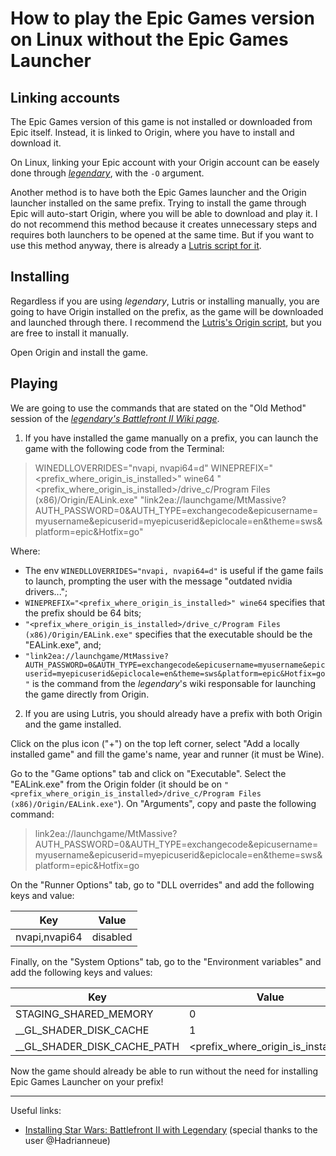 # How to play the Epic Games version on Linux without the Epic Games Launcher

## Linking accounts

The Epic Games version of this game is not installed or downloaded from Epic itself. Instead, it is linked to Origin, where you have to install and download it. 

On Linux, linking your Epic account with your Origin account can be easely done through [*legendary*](https://github.com/derrod/legendary), with the `-O` argument. 

Another method is to have both the Epic Games launcher and the Origin launcher installed on the same prefix. Trying to install the game through Epic will auto-start Origin, where you will be able to download and play it.
I do not recommend this method because it creates unnecessary steps and requires both launchers to be opened at the same time. But if you want to use this method anyway, there is already a [Lutris script for it](https://lutris.net/games/install/27729/view).   

## Installing

Regardless if you are using *legendary*, Lutris or installing manually, you are going to have Origin installed on the prefix, as the game will be downloaded and launched through there. I recommend the [Lutris's Origin script](https://lutris.net/games/origin/), but you are free to install it manually. 

Open Origin and install the game.

## Playing

We are going to use the commands that are stated on the "Old Method" session of the [*legendary's Battlefront II Wiki page*](https://github.com/derrod/legendary/wiki/Star-Wars:-Battlefront-II).

1) If you have installed the game manually on a prefix, you can launch the game with the following code from the Terminal:

> WINEDLLOVERRIDES="nvapi, nvapi64=d" WINEPREFIX="<prefix_where_origin_is_installed>" wine64 "<prefix_where_origin_is_installed>/drive_c/Program Files (x86)/Origin/EALink.exe" "link2ea://launchgame/MtMassive?AUTH_PASSWORD=0&AUTH_TYPE=exchangecode&epicusername=myusername&epicuserid=myepicuserid&epiclocale=en&theme=sws&platform=epic&Hotfix=go"

Where: 

- The env `WINEDLLOVERRIDES="nvapi, nvapi64=d"` is useful if the game fails to launch, prompting the user with the message "outdated nvidia drivers...";
- `WINEPREFIX="<prefix_where_origin_is_installed>" wine64` specifies that the prefix should be 64 bits;
- `"<prefix_where_origin_is_installed>/drive_c/Program Files (x86)/Origin/EALink.exe"` specifies that the executable should be the "EALink.exe", and;
- `"link2ea://launchgame/MtMassive?AUTH_PASSWORD=0&AUTH_TYPE=exchangecode&epicusername=myusername&epicuserid=myepicuserid&epiclocale=en&theme=sws&platform=epic&Hotfix=go"` is the command from the *legendary*'s wiki responsable for launching the game directly from Origin.

2) If you are using Lutris, you should already have a prefix with both Origin and the game installed. 

Click on the plus icon ("+") on the top left corner, select "Add a locally installed game" and fill the game's name, year and runner (it must be Wine).

Go to the "Game options" tab and click on "Executable". Select the "EALink.exe" from the Origin folder (it should be on `"<prefix_where_origin_is_installed>/drive_c/Program Files (x86)/Origin/EALink.exe"`).
On "Arguments", copy and paste the following command:

> link2ea://launchgame/MtMassive?AUTH_PASSWORD=0&AUTH_TYPE=exchangecode&epicusername=myusername&epicuserid=myepicuserid&epiclocale=en&theme=sws&platform=epic&Hotfix=go

On the "Runner Options" tab, go to "DLL overrides" and add the following keys and value:

|Key | Value |
|----|-------|
|nvapi,nvapi64| disabled|

Finally, on the "System Options" tab, go to the "Environment variables" and add the following keys and values:

|Key | Value |
|----|-------|
|STAGING_SHARED_MEMORY| 0|
|__GL_SHADER_DISK_CACHE| 1|
|__GL_SHADER_DISK_CACHE_PATH| <prefix_where_origin_is_installed>|

Now the game should already be able to run without the need for installing Epic Games Launcher on your prefix!

---

Useful links:

- [Installing Star Wars: Battlefront II with Legendary](https://gist.github.com/derrod/333fb5218002347435b7f31d532cbd01) (special thanks to the user @Hadrianneue) 
